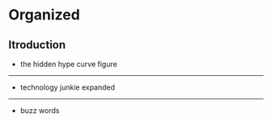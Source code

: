 # Organized

## Itroduction

- the hidden hype curve figure

---

- technology junkie expanded

---

- buzz words